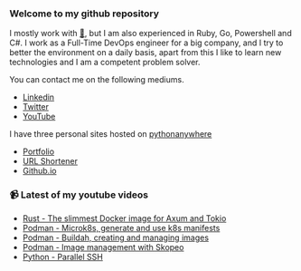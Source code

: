 ### Welcome to my github repository

I mostly work with [:snake:](https://www.python.org/), but I am also experienced in Ruby, Go, Powershell and C#. I work as a Full-Time DevOps engineer for a big company, and I try to better the environment on a daily basis, apart from this I like to learn new technologies and I am a competent problem solver.

You can contact me on the following mediums.
- [Linkedin](https://www.linkedin.com/in/r3ap3rpy)
- [Twitter](https://twitter.com/r3ap3rpy)
- [YouTube](https://www.youtube.com/channel/UC1qkMXH8d2I9DDAtBSeEHqg)

I have three personal sites hosted on [pythonanywhere](https://www.pythonanywhere.com/)
- [Portfolio](http://r3ap3rpy.pythonanywhere.com/)
- [URL Shortener](http://shortenpy.pythonanywhere.com/)
- [Github.io](https://r3ap3rpy.github.io/)

### :video_camera: Latest of my youtube videos
<!-- YOUTUBE:START -->
- [Rust - The slimmest Docker image for Axum and Tokio](https://www.youtube.com/watch?v=HDDP9bV0szw)
- [Podman - Microk8s, generate and use k8s manifests](https://www.youtube.com/watch?v=2cwrxsbDbTk)
- [Podman - Buildah, creating and managing images](https://www.youtube.com/watch?v=7tIv7XLwV-Q)
- [Podman - Image management with Skopeo](https://www.youtube.com/watch?v=vjizPJ3haV4)
- [Python - Parallel SSH](https://www.youtube.com/watch?v=KaFdYo356xM)
<!-- YOUTUBE:END -->


